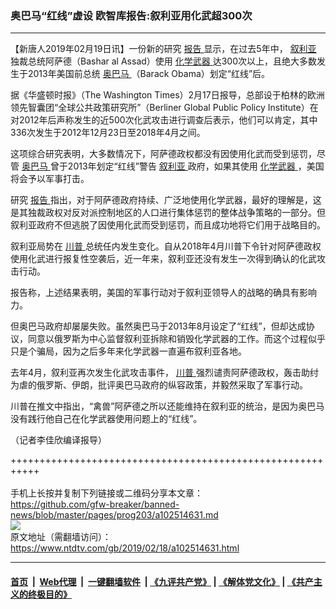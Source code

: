 ### 奥巴马“红线”虚设 欧智库报告:叙利亚用化武超300次
------------------------

<div class="post_content">
 <p>
  【新唐人2019年02月19日讯】一份新的研究
  <a href="https://www.ntdtv.com/gb/报告.htm">
   报告
  </a>
  显示，在过去5年中，
  <a href="https://www.ntdtv.com/gb/叙利亚.htm">
   叙利亚
  </a>
  独裁总统阿萨德（Bashar al Assad）使用
  <a href="https://www.ntdtv.com/gb/化学武器.htm">
   化学武器
  </a>
  达300次以上，且绝大多数发生于2013年美国前总统
  <a href="https://www.ntdtv.com/gb/奥巴马.htm">
   奥巴马
  </a>
  （Barack Obama）划定“红线”后。
 </p>
 <p>
  据《华盛顿时报》（The Washington Times）2月17日报导，总部设于柏林的欧洲领先智囊团“全球公共政策研究所”（Berliner Global Public Policy Institute）在对2012年后声称发生的近500次化武攻击进行调查后表示，他们可以肯定，其中336次发生于2012年12月23日至2018年4月之间。
 </p>
 <p>
  这项综合研究表明，大多数情况下，阿萨德政权都没有因使用化武而受到惩罚，尽管
  <a href="https://www.ntdtv.com/gb/奥巴马.htm">
   奥巴马
  </a>
  曾于2013年划定“红线”警告
  <a href="https://www.ntdtv.com/gb/叙利亚.htm">
   叙利亚
  </a>
  政府，如果其使用
  <a href="https://www.ntdtv.com/gb/化学武器.htm">
   化学武器
  </a>
  ，美国将会予以军事打击。
 </p>
 <p>
  研究
  <a href="https://www.ntdtv.com/gb/报告.htm">
   报告
  </a>
  指出，对于阿萨德政府持续、广泛地使用化学武器，最好的理解是，这是其独裁政权对反对派控制地区的人口进行集体惩罚的整体战争策略的一部分。但叙利亚政府不但逃脱了因使用化武而受到惩罚，而且成功地将它们用于战略目的。
 </p>
 <p>
  叙利亚局势在
  <a href="https://www.ntdtv.com/gb/川普.htm">
   川普
  </a>
  总统任内发生变化。自从2018年4月川普下令针对阿萨德政权使用化武进行报复性空袭后，近一年来，叙利亚还没有发生一次得到确认的化武攻击行动。
 </p>
 <p>
  报告称，上述结果表明，美国的军事行动对于叙利亚领导人的战略的确具有影响力。
 </p>
 <p>
  但奥巴马政府却屡屡失败。虽然奥巴马于2013年8月设定了“红线”，但却达成协议，同意以俄罗斯为中心监督叙利亚拆除和销毁化学武器的工作。而这个过程似乎只是个骗局，因为之后多年来化学武器一直遍布叙利亚各地。
 </p>
 <p>
  去年4月，叙利亚再次发生化武攻击事件，
  <a href="https://www.ntdtv.com/gb/川普.htm">
   川普
  </a>
  强烈谴责阿萨德政权，轰击助纣为虐的俄罗斯、伊朗，批评奥巴马政府的纵容政策，并毅然采取了军事行动。
 </p>
 <p>
  川普在推文中指出，“禽兽”阿萨德之所以还能维持在叙利亚的统治，是因为奥巴马没有践行他自己在化学武器使用问题上的“红线”。
 </p>
 <p>
  （记者李佳欣编译报导）
 </p>
 <div class="single_ad">
 </div>
</div>

+++++++++++++++++++++++++++++++++++++++++++++++++++++++++++<br/><br/>
手机上长按并复制下列链接或二维码分享本文章：<br/>
https://github.com/gfw-breaker/banned-news/blob/master/pages/prog203/a102514631.md <br/>
<a href='https://github.com/gfw-breaker/banned-news/blob/master/pages/prog203/a102514631.md'><img src='https://github.com/gfw-breaker/banned-news/blob/master/pages/prog203/a102514631.md.png'/></a> <br/>
原文地址（需翻墙访问）：https://www.ntdtv.com/gb/2019/02/18/a102514631.html


------------------------
#### [首页](https://github.com/gfw-breaker/banned-news/blob/master/README.md) &nbsp;|&nbsp; [Web代理](https://github.com/labour-camp/helloworld) &nbsp;|&nbsp; [一键翻墙软件](https://github.com/gfw-breaker/nogfw/blob/master/README.md) &nbsp;| [《九评共产党》](https://github.com/gfw-breaker/9ping.md/blob/master/README.md#九评之一评共产党是什么) | [《解体党文化》](https://github.com/gfw-breaker/jtdwh.md/blob/master/README.md) | [《共产主义的终极目的》](https://github.com/gfw-breaker/gczydzjmd.md/blob/master/README.md)


